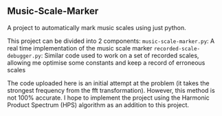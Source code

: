 ## Music-Scale-Marker

A project to automatically mark music scales using just python.

This project can be divided into 2 components:
`music-scale-marker.py`: A real time implementation of the music scale marker
`recorded-scale-debugger.py`: Similar code used to work on a set of recorded scales, allowing me optimise some constants and keep a record of erroneous scales

The code uploaded here is an initial attempt at the problem (it takes the strongest frequency from the fft transformation).
However, this method is not 100% accurate. I hope to implement the project using the Harmonic Product Spectrum (HPS) algorithm as an addition to this project.
